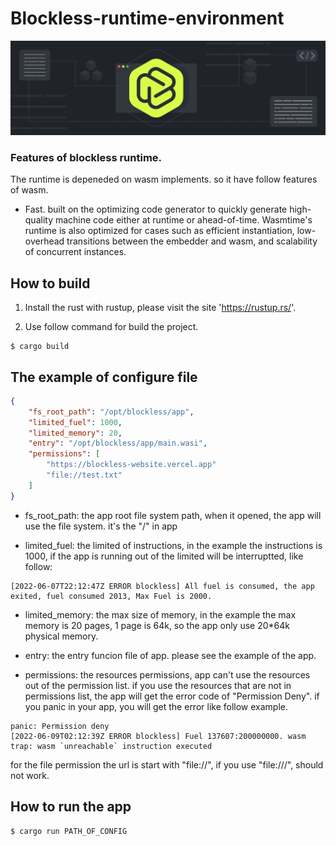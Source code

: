 # Blockless-runtime-environment

![](blockless.png)

### Features of blockless runtime.
The runtime is depeneded on wasm implements. so it have follow features of wasm.

- Fast. built on the optimizing code generator to quickly generate high-quality machine code either at runtime or ahead-of-time. Wasmtime's runtime is also optimized for cases such as efficient instantiation, low-overhead transitions between the embedder and wasm, and scalability of concurrent instances.


## How to build
1. Install the rust with rustup, please visit the site 'https://rustup.rs/'.

2. Use follow command for build the project.
```
$ cargo build
```

## The example of configure file 

```json
{
    "fs_root_path": "/opt/blockless/app",
    "limited_fuel": 1000,
    "limited_memory": 20,
    "entry": "/opt/blockless/app/main.wasi",
    "permissions": [
        "https://blockless-website.vercel.app"
        "file://test.txt"
    ]
}
```

- fs_root_path: the app root file system path, when it opened, the app will use the file system. it's the "/" in app

- limited_fuel: the limited of instructions, in the example the instructions is 1000, if the app is running out of the limited will be interruptted, like follow:

```log
[2022-06-07T22:12:47Z ERROR blockless] All fuel is consumed, the app exited, fuel consumed 2013, Max Fuel is 2000.
```

- limited_memory: the max size of memory, in the example the max memory is 20 pages, 1 page is 64k, so the app only use 20*64k physical memory.

- entry: the entry funcion file of app. please see the example of the app.

- permissions: the resources permissions, app can't use the resources out of the permission list. if you use the resources that are not in permissions list, the app will get the error code of "Permission Deny". if you panic in your app, you will get the error like follow example.

```log
panic: Permission deny
[2022-06-09T02:12:39Z ERROR blockless] Fuel 137607:200000000. wasm trap: wasm `unreachable` instruction executed
```

for the file permission the url is start with "file://", if you use "file:///", should not work.

## How to run the app

```bash
$ cargo run PATH_OF_CONFIG
```
